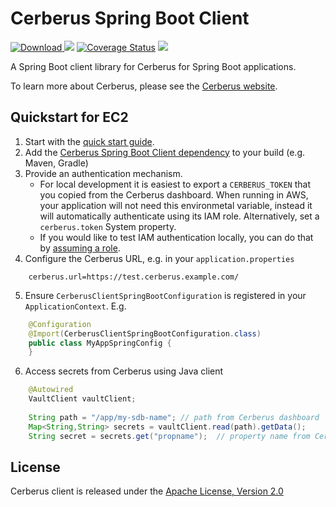 # Cerberus Spring Boot Client

[ ![Download](https://api.bintray.com/packages/nike/maven/cerberus-sprint-boot-client/images/download.svg) ](https://bintray.com/nike/maven/cerberus-spring-boot-client/_latestVersion)
[![][travis img]][travis]
[![Coverage Status](https://coveralls.io/repos/github/Nike-Inc/cerberus-spring-boot-client/badge.svg?branch=master)](https://coveralls.io/github/Nike-Inc/cerberus-spring-boot-client)
[![][license img]][license]

A Spring Boot client library for Cerberus for Spring Boot applications.

To learn more about Cerberus, please see the [Cerberus website](http://engineering.nike.com/cerberus/).

## Quickstart for EC2

1. Start with the [quick start guide](http://engineering.nike.com/cerberus/docs/user-guide/quick-start).
2. Add the [Cerberus Spring Boot Client dependency](https://bintray.com/nike/maven/cerberus-spring-boot-client) to your build (e.g. Maven, Gradle)
3. Provide an authentication mechanism.
   - For local development it is easiest to export a `CERBERUS_TOKEN` that you copied from the Cerberus dashboard.
     When running in AWS, your application will not need this environmetal variable, instead it will automatically 
     authenticate using its IAM role. Alternatively, set a `cerberus.token` System property.
   - If you would like to test IAM authentication locally, you can do that by [assuming a role](http://docs.aws.amazon.com/cli/latest/userguide/cli-roles.html).
4. Configure the Cerberus URL, e.g. in your `application.properties`
```
    cerberus.url=https://test.cerberus.example.com/
```
5. Ensure `CerberusClientSpringBootConfiguration` is registered in your `ApplicationContext`. E.g.
```java
    @Configuration
    @Import(CerberusClientSpringBootConfiguration.class)
    public class MyAppSpringConfig {
    }
```
6. Access secrets from Cerberus using Java client
``` java
    @Autowired
    VaultClient vaultClient;
    
    String path = "/app/my-sdb-name"; // path from Cerberus dashboard
    Map<String,String> secrets = vaultClient.read(path).getData();
    String secret = secrets.get("propname");  // property name from Cerberus dashboard
```

<a name="license"></a>
## License

Cerberus client is released under the [Apache License, Version 2.0](http://www.apache.org/licenses/LICENSE-2.0)

[travis]:https://travis-ci.org/Nike-Inc/cerberus-spring-boot-client
[travis img]:https://api.travis-ci.org/Nike-Inc/cerberus-spring-boot-client.svg?branch=master

[license]:LICENSE.txt
[license img]:https://img.shields.io/badge/License-Apache%202-blue.svg

[toc]:#table_of_contents
